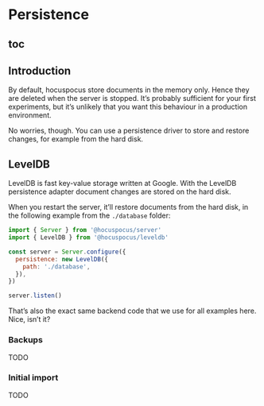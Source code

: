 # Persistence

## toc

## Introduction
By default, hocuspocus store documents in the memory only. Hence they are deleted when the server is stopped. It’s probably sufficient for your first experiments, but it’s unlikely that you want this behaviour in a production environment.

No worries, though. You can use a persistence driver to store and restore changes, for example from the hard disk.

## LevelDB
LevelDB is fast key-value storage written at Google. With the LevelDB persistence adapter document changes are stored on the hard disk.

When you restart the server, it’ll restore documents from the hard disk, in the following example from the `./database` folder:

```js
import { Server } from '@hocuspocus/server'
import { LevelDB } from '@hocuspocus/leveldb'

const server = Server.configure({
  persistence: new LevelDB({
    path: './database',
  }),
})

server.listen()
```

That’s also the exact same backend code that we use for all examples here. Nice, isn’t it?

### Backups
TODO

### Initial import
TODO

